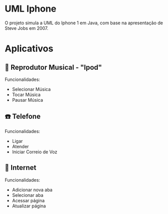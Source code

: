 # UML Iphone
O projeto simula a UML do Iphone 1 em Java, com base na apresentação de Steve Jobs em 2007.

# Aplicativos
## 🎵 Reprodutor Musical - "Ipod"
Funcionalidades:
- Selecionar Música
- Tocar Música
- Pausar Música

## ☎️ Telefone
Funcionalidades:
- Ligar
- Atender
- Iniciar Correio de Voz

## 🛜 Internet
Funcionalidades:
- Adicionar nova aba
- Selecionar aba
- Acessar página
- Atualizar página